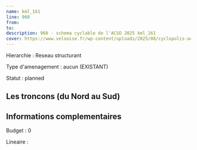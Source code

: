 ```yaml
---
name: kml_161 
line: 960
from: 
to:  
description: 960 - schema cyclable de l'ACSO 2025 kml_161 
cover: https://www.velooise.fr/wp-content/uploads/2025/08/cyclopolis-acso-960.jpg
---
```

Hierarchie : Reseau structurant

Type d'amenagement : aucun (EXISTANT)

Statut : planned

## Les troncons (du Nord au Sud)

## Informations complementaires

Budget  : 0 

Lineaire :

